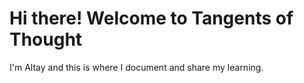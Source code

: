 # Hi there! Welcome to Tangents of Thought

I'm Altay and this is where I document and share my learning.